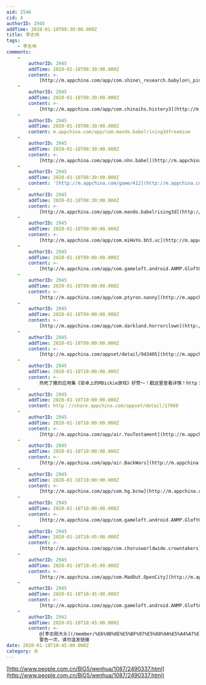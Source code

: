```yaml
---
aid: 2546
cid: 4
authorID: 2945
addTime: 2020-01-18T08:30:00.000Z
title: 李志伟
tags:
    - 李志伟
comments:
    -
        authorID: 2945
        addTime: 2020-01-18T08:30:00.000Z
        content: >-
            [http://m.appchina.com/app/com.shine\_research.babylon\_pinball/comments\_1.html](http://m.appchina.com/app/com.shine_research.babylon_pinball/comments_1.html)
    -
        authorID: 2945
        addTime: 2020-01-18T08:30:00.000Z
        content: >-
            [http://m.appchina.com/app/com.chinaihs.history3](http://m.appchina.com/app/com.chinaihs.history3)
    -
        authorID: 2945
        addTime: 2020-01-18T08:30:00.000Z
        content: m.appchina.com/app/com.mando.babelrising3dfreemium
    -
        authorID: 2945
        addTime: 2020-01-18T08:30:00.000Z
        content: >-
            [http://m.appchina.com/app/com.nhn.babel](http://m.appchina.com/app/com.nhn.babel)
    -
        authorID: 2945
        addTime: 2020-01-18T08:30:00.000Z
        content: '[http://m.appchina.com/game/412](http://m.appchina.com/game/412)'
    -
        authorID: 2945
        addTime: 2020-01-18T08:30:00.000Z
        content: >-
            [http://m.appchina.com/app/com.mando.babelrising3d](http://m.appchina.com/app/com.mando.babelrising3d)
    -
        authorID: 2945
        addTime: 2020-01-18T09:00:00.000Z
        content: >-
            [http://m.appchina.com/app/com.miHoYo.bh3.uc](http://m.appchina.com/app/com.miHoYo.bh3.uc)
    -
        authorID: 2945
        addTime: 2020-01-18T09:00:00.000Z
        content: >-
            [http://m.appchina.com/app/com.gameloft.android.ANMP.GloftGGHM](http://m.appchina.com/app/com.gameloft.android.ANMP.GloftGGHM)
    -
        authorID: 2945
        addTime: 2020-01-18T09:00:00.000Z
        content: >-
            [http://m.appchina.com/app/com.ptyron.nanny](http://m.appchina.com/app/com.ptyron.nanny)
    -
        authorID: 2945
        addTime: 2020-01-18T09:00:00.000Z
        content: >-
            [http://m.appchina.com/app/com.darkland.horrorclown](http://m.appchina.com/app/com.darkland.horrorclown)
    -
        authorID: 2945
        addTime: 2020-01-18T09:00:00.000Z
        content: >-
            [http://m.appchina.com/appset/detail/943405](http://m.appchina.com/appset/detail/943405)
    -
        authorID: 2945
        addTime: 2020-01-18T10:00:00.000Z
        content: >-
            热死了撒的应用集《安卓上的MDickie游戏》好赞〜！戳这里查看详情！http：//share.appchina.com/appset/detail/17660
    -
        authorID: 2945
        addTime: 2020-01-18T10:00:00.000Z
        content: http：//share.appchina.com/appset/detail/17660
    -
        authorID: 2945
        addTime: 2020-01-18T10:00:00.000Z
        content: >-
            [http://m.appchina.com/app/air.YouTestament](http://m.appchina.com/app/air.YouTestament)
    -
        authorID: 2945
        addTime: 2020-01-18T10:00:00.000Z
        content: >-
            [http://m.appchina.com/app/air.BackWars](http://m.appchina.com/app/air.BackWars)
    -
        authorID: 2945
        addTime: 2020-01-18T10:00:00.000Z
        content: >-
            [http://m.appchina.com/app/com.hg.bcnw](http://m.appchina.com/app/com.hg.bcnw)
    -
        authorID: 2945
        addTime: 2020-01-18T10:00:00.000Z
        content: >-
            [http://m.appchina.com/app/com.gameloft.android.ANMP.GloftGOHM](http://m.appchina.com/app/com.gameloft.android.ANMP.GloftGOHM)
    -
        authorID: 2945
        addTime: 2020-01-18T10:45:00.000Z
        content: >-
            [http://m.appchina.com/app/com.chorusworldwide.crowntakers](http://m.appchina.com/app/com.chorusworldwide.crowntakers)
    -
        authorID: 2945
        addTime: 2020-01-18T10:45:00.000Z
        content: >-
            [http://m.appchina.com/app/com.MadOut.OpenCity](http://m.appchina.com/app/com.MadOut.OpenCity)
    -
        authorID: 2945
        addTime: 2020-01-18T10:45:00.000Z
        content: >-
            [http://m.appchina.com/app/com.gameloft.android.ANMP.GloftA7HM](http://m.appchina.com/app/com.gameloft.android.ANMP.GloftA7HM)
    -
        authorID: 2942
        addTime: 2020-01-18T10:45:00.000Z
        content: >-
            @[李志刚大头](/member/%E6%9D%8E%E5%BF%97%E5%88%9A%E5%A4%A7%E5%A4%B4) #20
            警告一次，请勿滥发链接
date: 2020-01-18T10:45:00.000Z
category: 水
---
```


[http://www.people.com.cn/BIG5/wenhua/1087/2490337.html](http://www.people.com.cn/BIG5/wenhua/1087/2490337.html)
